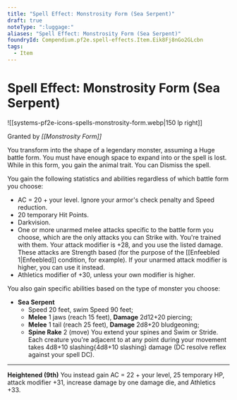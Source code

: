 ```yaml
---
title: "Spell Effect: Monstrosity Form (Sea Serpent)"
draft: true
noteType: ":luggage:"
aliases: "Spell Effect: Monstrosity Form (Sea Serpent)"
foundryId: Compendium.pf2e.spell-effects.Item.Eik8Fj8nGo2GLcbn
tags:
  - Item
---
```


# Spell Effect: Monstrosity Form (Sea Serpent)
![[systems-pf2e-icons-spells-monstrosity-form.webp|150 lp right]]

Granted by _[[Monstrosity Form]]_

You transform into the shape of a legendary monster, assuming a Huge battle form. You must have enough space to expand into or the spell is lost. While in this form, you gain the animal trait. You can Dismiss the spell.

You gain the following statistics and abilities regardless of which battle form you choose:

*   AC = 20 + your level. Ignore your armor's check penalty and Speed reduction.
*   20 temporary Hit Points.
*   Darkvision.
*   One or more unarmed melee attacks specific to the battle form you choose, which are the only attacks you can Strike with. You're trained with them. Your attack modifier is +28, and you use the listed damage. These attacks are Strength based (for the purpose of the [[Enfeebled 1|Enfeebled]] condition, for example). If your unarmed attack modifier is higher, you can use it instead.
*   Athletics modifier of +30, unless your own modifier is higher.

You also gain specific abilities based on the type of monster you choose:

*   **Sea Serpent**
    *   Speed 20 feet, swim Speed 90 feet;
    *   **Melee** 1 jaws (reach 15 feet), **Damage** 2d12+20 piercing;
    *   **Melee** 1 tail (reach 25 feet), **Damage** 2d8+20 bludgeoning;
    *   **Spine Rake** 2 (move) You extend your spines and Swim or Stride. Each creature you're adjacent to at any point during your movement takes 4d8+10 slashing{4d8+10 slashing} damage (DC resolve reflex against your spell DC).

* * *

**Heightened (9th)** You instead gain AC = 22 + your level, 25 temporary HP, attack modifier +31, increase damage by one damage die, and Athletics +33.
